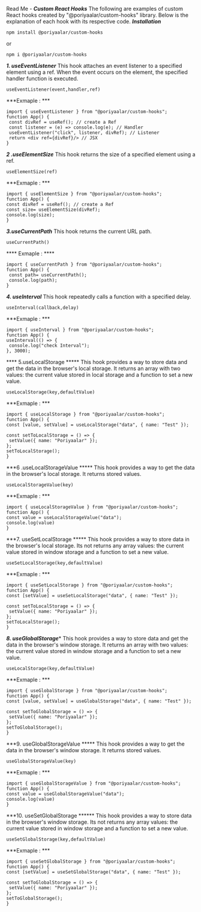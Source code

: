 Read Me - 
***Custom React Hooks***
The following are examples of custom React hooks created by "@poriyaalar/custom-hooks" library. Below is the explanation of each hook with its respective code.
***Installation***
``` 
npm install @poriyaalar/custom-hooks
``` 
or 
```
npm i @poriyaalar/custom-hooks 
```

***1. useEventListener***
This hook attaches an event listener to a specified element using a ref. When the event occurs on the element, the specified handler function is executed.
  ```
  useEventListener(event,handler,ref)
  ```
  ***Exmaple : ***
 ```
import { useEventListener } from "@poriyaalar/custom-hooks";
function App() {
  const divRef = useRef(); // create a Ref
  const listener = (e) => console.log(e); // Handler
  useEventListener("click", listener, divRef); // Listener
  return <div ref={divRef}/> // JSX
}
```
  
***2 .useElementSize***
This hook returns the size of a specified element using a ref.
```
useElementSize(ref)
 ``` 
 ***Exmaple : ***
  ```
import { useElementSize } from "@poriyaalar/custom-hooks";
function App() {
  const divRef = useRef(); // create a Ref
  const size= useElementSize(divRef); 
  console.log(size);
}
```
***3.useCurrentPath***
This hook returns the current URL path.

```
useCurrentPath()
```

 **** Exmaple : **** 
 ```
import { useCurrentPath } from "@poriyaalar/custom-hooks";
function App() {
  const path= useCurrentPath(); 
  console.log(path);
}
```

***4. useInterval***
This hook repeatedly calls a function with a specified delay.
 ```
useInterval(callback,delay)
   ```
  ***Exmaple : ***
   ```
import { useInterval } from "@poriyaalar/custom-hooks";
function App() {
  useInterval(() => {
    console.log("check Interval");
  }, 3000);
   ```

**** 5.useLocalStorage *****
This hook provides a way to store data  and get the data in the browser's local storage. It returns an array with two values: the current value stored in local storage and a function to set a new value.
 ```
useLocalStorage(key,defaultValue)
   ```
  ***Exmaple : ***
   ```
import { useLocalStorage } from "@poriyaalar/custom-hooks";
function App() {
  const [value, setValue] = useLocalStorage("data", { name: "Test" });

  const setToLocalStorage = () => {
    setValue({ name: "Poriyaalar" });
  };
  setToLocalStorage();
}
 ```
***6 .useLocalStorageValue *****
This hook provides a way to  get the data in the browser's local storage. It returns  stored values.
 ```
useLocalStorageValue(key)
   ```
  ***Exmaple : ***
   ```
import { useLocalStorageValue } from "@poriyaalar/custom-hooks";
function App() {
  const value = useLocalStorageValue("data");
 console.log(value)
}
 ```

***7. useSetLocalStorage *****
This hook provides a way to store data   in the browser's local storage. Its not returns any array  values: the current value stored in window storage and a function to set a new value.
 ```
useSetLocalStorage(key,defaultValue)
   ```
  ***Exmaple : ***
   ```
import { useSetLocalStorage } from "@poriyaalar/custom-hooks";
function App() {
  const [setValue] = useSetLocalStorage("data", { name: "Test" });

  const setToLocalStorage = () => {
    setValue({ name: "Poriyaalar" });
  };
  setToLocalStorage();
}
 ```

***8. useGlobalStorage****
This hook provides a way to store data and get the data in the browser's window storage. It returns an array with two values: the current value stored in window storage and a function to set a new value.
 ```
useLocalStorage(key,defaultValue)
   ```
  ***Exmaple : ***
   ```
import { useGlobalStorage } from "@poriyaalar/custom-hooks";
function App() {
  const [value, setValue] = useGlobalStorage("data", { name: "Test" });

  const setToGlobalStorage = () => {
    setValue({ name: "Poriyaalar" });
  };
  setToGlobalStorage();
  }
   ```
***9. useGlobalStorageValue *****
This hook provides a way to  get the data in the browser's window storage. It returns  stored values.
 ```
useGlobalStorageValue(key)
   ```
  ***Exmaple : ***
   ```
import { useGlobalStorageValue } from "@poriyaalar/custom-hooks";
function App() {
  const value = useGlobalStorageValue("data");
 console.log(value)
}
 ```
***10. useSetGlobalStorage ******
This hook provides a way to store data   in the browser's window storage. Its not returns any array  values: the current value stored in window storage and a function to set a new value.
 ```
useSetGlobalStorage(key,defaultValue)
   ```
  ***Exmaple : ***
   ```
import { useSetGlobalStorage } from "@poriyaalar/custom-hooks";
function App() {
  const [setValue] = useSetGlobalStorage("data", { name: "Test" });

  const setToGlobalStorage = () => {
    setValue({ name: "Poriyaalar" });
  };
  setToGlobalStorage();
}
 ```

